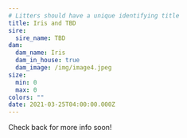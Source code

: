 ```yaml
---
# Litters should have a unique identifying title
title: Iris and TBD
sire:
  sire_name: TBD
dam:
  dam_name: Iris
  dam_in_house: true
  dam_image: /img/image4.jpeg
size:
  min: 0
  max: 0
colors: ""
date: 2021-03-25T04:00:00.000Z
---
```

Check back for more info soon!